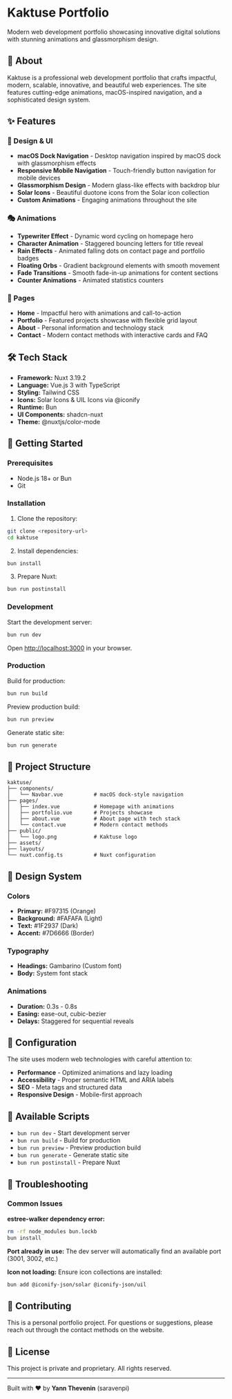 # Kaktuse Portfolio

Modern web development portfolio showcasing innovative digital solutions with stunning animations and glassmorphism design.

## 🌵 About

Kaktuse is a professional web development portfolio that crafts impactful, modern, scalable, innovative, and beautiful web experiences. The site features cutting-edge animations, macOS-inspired navigation, and a sophisticated design system.

## ✨ Features

### 🎨 Design & UI
- **macOS Dock Navigation** - Desktop navigation inspired by macOS dock with glassmorphism effects
- **Responsive Mobile Navigation** - Touch-friendly button navigation for mobile devices
- **Glassmorphism Design** - Modern glass-like effects with backdrop blur
- **Solar Icons** - Beautiful duotone icons from the Solar icon collection
- **Custom Animations** - Engaging animations throughout the site

### 🎭 Animations
- **Typewriter Effect** - Dynamic word cycling on homepage hero
- **Character Animation** - Staggered bouncing letters for title reveal
- **Rain Effects** - Animated falling dots on contact page and portfolio badges
- **Floating Orbs** - Gradient background elements with smooth movement
- **Fade Transitions** - Smooth fade-in-up animations for content sections
- **Counter Animations** - Animated statistics counters

### 📱 Pages
- **Home** - Impactful hero with animations and call-to-action
- **Portfolio** - Featured projects showcase with flexible grid layout
- **About** - Personal information and technology stack
- **Contact** - Modern contact methods with interactive cards and FAQ

## 🛠 Tech Stack

- **Framework:** Nuxt 3.19.2
- **Language:** Vue.js 3 with TypeScript
- **Styling:** Tailwind CSS
- **Icons:** Solar Icons & UIL Icons via @iconify
- **Runtime:** Bun
- **UI Components:** shadcn-nuxt
- **Theme:** @nuxtjs/color-mode

## 🚀 Getting Started

### Prerequisites
- Node.js 18+ or Bun
- Git

### Installation

1. Clone the repository:
```bash
git clone <repository-url>
cd kaktuse
```

2. Install dependencies:
```bash
bun install
```

3. Prepare Nuxt:
```bash
bun run postinstall
```

### Development

Start the development server:
```bash
bun run dev
```

Open [http://localhost:3000](http://localhost:3000) in your browser.

### Production

Build for production:
```bash
bun run build
```

Preview production build:
```bash
bun run preview
```

Generate static site:
```bash
bun run generate
```

## 📁 Project Structure

```
kaktuse/
├── components/
│   └── Navbar.vue          # macOS dock-style navigation
├── pages/
│   ├── index.vue           # Homepage with animations
│   ├── portfolio.vue       # Projects showcase
│   ├── about.vue           # About page with tech stack
│   └── contact.vue         # Modern contact methods
├── public/
│   └── logo.png            # Kaktuse logo
├── assets/
├── layouts/
└── nuxt.config.ts          # Nuxt configuration
```

## 🎨 Design System

### Colors
- **Primary:** #F97315 (Orange)
- **Background:** #FAFAFA (Light)
- **Text:** #1F2937 (Dark)
- **Accent:** #7D6666 (Border)

### Typography
- **Headings:** Gambarino (Custom font)
- **Body:** System font stack

### Animations
- **Duration:** 0.3s - 0.8s
- **Easing:** ease-out, cubic-bezier
- **Delays:** Staggered for sequential reveals

## 🔧 Configuration

The site uses modern web technologies with careful attention to:
- **Performance** - Optimized animations and lazy loading
- **Accessibility** - Proper semantic HTML and ARIA labels
- **SEO** - Meta tags and structured data
- **Responsive Design** - Mobile-first approach

## 📝 Available Scripts

- `bun run dev` - Start development server
- `bun run build` - Build for production
- `bun run preview` - Preview production build
- `bun run generate` - Generate static site
- `bun run postinstall` - Prepare Nuxt

## 🐛 Troubleshooting

### Common Issues

**estree-walker dependency error:**
```bash
rm -rf node_modules bun.lockb
bun install
```

**Port already in use:**
The dev server will automatically find an available port (3001, 3002, etc.)

**Icon not loading:**
Ensure icon collections are installed:
```bash
bun add @iconify-json/solar @iconify-json/uil
```

## 🤝 Contributing

This is a personal portfolio project. For questions or suggestions, please reach out through the contact methods on the website.

## 📄 License

This project is private and proprietary. All rights reserved.

---

Built with ❤️ by **Yann Thevenin** (saravenpi)
